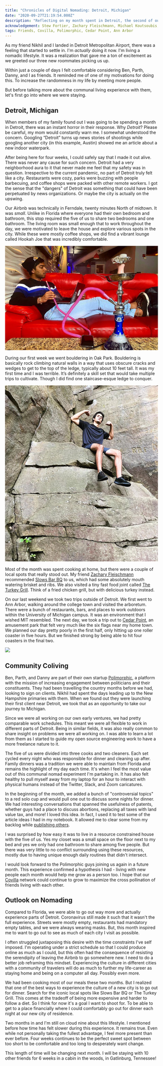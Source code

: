 ```yaml
---
title: "Chronicles of Digital Nomading: Detroit, Michigan"
date: "2020-09-27T21:19:54.000Z"
description: "Reflecting on my month spent in Detroit, the second of our nomad journey."
acknowledgement: Stew Fortier, Zachary Fleischmann, Michael Koutsoubis, Andrew Spector
tags: Friends, Covilla, Polimorphic, Cedar Point, Ann Arbor
---
```


As my friend Nikhil and I landed in Detroit Metropolitan Airport, there was a feeling that started to settle in. I'm _actually_ doing it now. I'm living a nomadic lifestyle. It was a realization that gave me a ton of excitement as we greeted our three new roommates picking us up.

Within just a couple of days I felt comfortable considering Ben, Parth, Danny, and I as friends. It reminded me of one of my motivations for doing this. To increase the randomness in my life by meeting more people.

But before talking more about the communal living experience with them, let's first go into where we were staying.

## Detroit, Michigan

When members of my family found out I was going to be spending a month in Detroit, there was an instant horror in their response. Why _Detroit_? Please be careful, my mom would constantly warn me. I somewhat understood the concern. Googling “Detroit” turns up news stories of shootings while googling another city (in this example, Austin) showed me an article about a new indoor waterpark.
 
After being here for four weeks, I could safely say that I made it out alive. There was never any cause for such concern. Detroit had a very neighborhood aura to it that never made me feel that my safety was in question. Irrespective to the current pandemic, no part of Detroit truly felt like a city. Restaurants were cozy, parks were buzzing with people barbecuing, and coffee shops were packed with other remote workers. I got the sense that the "dangers" of Detroit was something that could have been perpetuated by news organizations. Or maybe the city is actually on the upswing.

Our Airbnb was technically in Ferndale, twenty minutes North of midtown. It was _small_. Unlike in Florida where everyone had their own bedroom and bathroom, this stop required the five of us to share two bedrooms and one bathroom. The living room was small enough that to work throughout the day, we were motivated to leave the house and explore various spots in the city. While these were mostly coffee shops, we did find a vibrant lounge called Hookah Joe that was incredibly comfortable.

![](./hookah.png)

During our first week we went bouldering in Oak Park. Bouldering is basically rock climbing natural walls in a way that uses obscure cracks and wedges to get to the top of the ledge, typically about 10 feet tall. It was my first time and I was terrible. It’s definitely a skill set that would take multiple trips to cultivate. Though I did find one staircase-esque ledge to conquer.

![](./boulder.png)

Most of the month was spent cooking at home, but there were a couple of local spots that really stood out. My friend [Zachary Fleischmann](https://www.hawthorne.io) recommended [Slows Bar BQ](https://slowsbarbq.com/) to us, which had some absolutely mouth watering brisket and ribs. We also visited a tiny fast food joint called [The Turkey Grill](http://theturkeygrill.com/). Think of a fried chicken grill, but with delicious turkey instead.

On our last weekend we took two trips outside of Detroit. We first went to Ann Arbor, walking around the college town and visited the arboretum. There were a bunch of restaurants, bars, and places to work outdoors within the University of Michigan campus. It was an environment that I wished MIT resembled. The next day, we took a trip out to [Cedar Point](https://www.cedarpoint.com/), an amusement park that felt very much like the six flags near my home town. We planned our day pretty poorly in the first half, only hitting up one roller coaster in five hours. But we finished strong by being able to hit four coasters in the final two.

![](./cedar.png)

## Community Coliving
Ben, Parth, and Danny are part of their own startup [Polimorphic](https://www.polimorphic.com/), a platform with the mission of increasing engagement between politicians and their constituents. They had been travelling the country months before we had, looking to sign on clients. Nikhil had spent the days leading up to the New Hampshire primaries with them. When we found out they were launching their first client near Detroit, we took that as an opportunity to take our journey to Michigan.

Since we were all working on our own early ventures, we had pretty comparable work schedules. This meant we were all flexible to work in different parts of Detroit. Being in similar fields, it was also really common to share insight on problems we were all working on. I was able to learn a lot from them as I started to guide my open source engineering work to have a more freelance nature to it.

The five of us were divided into three cooks and two cleaners. Each set cycled every night who was responsible for dinner and cleaning up after. Family dinners was a tradition we were able to maintain from Florida and remains the highlight of my day each time. It's when I feel the most value out of this communal nomad experiment I'm partaking in. It has also felt healthy to pull myself away from my laptop for an hour to interact with physical humans instead of the Twitter, Slack, and Zoom caricatures.

In the beginning of the month, we added a bunch of "controversial topics" to a red solo cup and would pull one out to discuss some nights for dinner. We had interesting conversations that spanned the usefulness of patents, whether guys had a place to discuss abortions, replacing all taxes with land value tax, and more! I loved this idea. In fact, I used it to test some of the article ideas I had in my notebook. It allowed me to clear some from my backlog while [publishing others](https://davidvargas.me/blog/what-if-world-eliminated-patents/).

I was surprised by how easy it was to live in a resource constrained house with the five of us. Yes my closet was a small space on the floor next to my bed and yes we only had one bathroom to share among five people. But there was very little to no conflict surrounding using these resources, mostly due to having unique enough daily routines that didn't intersect.

I would look forward to the Polimorphic guys joining us again in a future month. This experience confirmed a hypothesis I had - living with new people each month would help me grow as a person too. I hope that our [Covilla](https://covilla.life/) network could continue to grow to maximize the cross pollination of friends living with each other.

## Outlook on Nomading
Compared to Florida, we were able to go out way more and actually experience parts of Detroit. Coronavirus still made it such that it wasn't the full experience. Streets were mostly empty, restaurants had mandatory empty tables, and we were always wearing masks. But, this month inspired me to want to go out to see as much of each city I visit as possible.

I often struggled juxtaposing this desire with the time constraints I've self imposed. I'm operating under a strict schedule so that I could produce online as much as I could, but this often had the consequence of resisting the serendipity of leaving the Airbnb to go somewhere new. I need to do a better job reframing this mindset. Experiencing the culture in different cities with a community of travelers will do as much to further my life-career as staying home and being on a computer all day. Possibly even more.

We had been cooking most of our meals these two months. But I realized that one of the best ways to experience the culture of a new city is to go out for dinner. Search for the iconic local spots like Slows Bar BQ or The Turkey Grill. This comes at the tradeoff of being more expensive and harder to follow a diet. So I think for now it's a goal I want to shoot for. To be able to get to a place financially where I could comfortably go out for dinner each night at our new city of residence.

Two months in and I'm still on cloud nine about this lifestyle. I mentioned before how time has felt slower during this experience. It remains true. Even while not personally taking the fullest advantage, I feel more present than ever before. Four weeks continues to be the perfect sweet spot between too short to be comfortable and too long to desperately want change.

This length of time will be changing next month. I will be staying with 10 other friends for 6 weeks in a cabin in the woods, in Gatlinburg, Tennessee!
